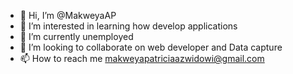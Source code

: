 - 👋 Hi, I’m @MakweyaAP
- 👀 I’m interested in learning how develop applications 
- 🌱 I’m currently unemployed 
- 💞️ I’m looking to collaborate on web developer and Data capture 
- 📫 How to reach me makweyapatriciaazwidowi@gmail.com 

<!---
MakweyaAP/MakweyaAP is a ✨ special ✨ repository because its `README.md` (this file) appears on your GitHub profile.
You can click the Preview link to take a look at your changes.
--->
